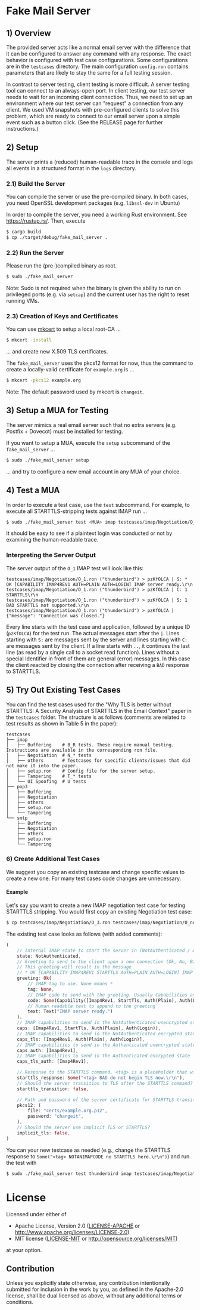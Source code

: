 # Fake Mail Server

## 1) Overview

The provided server acts like a normal email server with the difference that it can be configured to answer any command with any response. The exact behavior is configured with test case configurations. Some configurations are in the `testcases` directory. The main configuration `config.ron` contains parameters that are likely to stay the same for a full testing session.

In contrast to server testing, client testing is more difficult. A server testing tool can connect to an always-open port. In client testing, our test server needs to wait for an incoming client connection. Thus, we need to set up an environment where our test server can "request" a connection from any client. We used VM snapshots with pre-configured clients to solve this problem, which are ready to connect to our email server upon a simple event such as a button click. (See the RELEASE page for further instructions.)

## 2) Setup

The server prints a (reduced) human-readable trace in the console and logs all events in a structured format in the `logs` directory.

### 2.1) Build the Server

You can compile the server or use the pre-compiled binary. In both cases, you need OpenSSL development packages (e.g. `libssl-dev` in Ubuntu)

In order to compile the server, you need a working Rust environment. See https://rustup.rs/. Then, execute

```sh
$ cargo build
$ cp ./target/debug/fake_mail_server .
```

### 2.2) Run the Server

Please run the (pre-)compiled binary as root.

```sh
$ sudo ./fake_mail_server
```

Note: Sudo is not required when the binary is given the ability to run on privileged ports (e.g. via `setcap`) and the current user has the right to reset running VMs.

### 2.3) Creation of Keys and Certificates

You can use [mkcert](https://github.com/FiloSottile/mkcert) to setup a local root-CA ...

```sh
$ mkcert -install
```

... and create new X.509 TLS certificates.

The `fake_mail_server` uses the pkcs12 format for now, thus the command to create a locally-valid certificate for `example.org` is ...

```sh
$ mkcert -pkcs12 example.org
```

Note: The default password used by mkcert is `changeit`.

## 3) Setup a MUA for Testing

The server mimics a real email server such that no extra servers (e.g. Postfix + Dovecot) must be installed for testing.

If you want to setup a MUA, execute the `setup` subcommand of the `fake_mail_server` ...

```sh
$ sudo ./fake_mail_server setup
```

... and try to configure a new email account in any MUA of your choice. 

## 4) Test a MUA

In order to execute a test case, use the `test` subcommand. For example, to execute all STARTTLS-stripping tests against IMAP run ...

```sh
$ sudo ./fake_mail_server test <MUA> imap testcases/imap/Negotiation/O_*.ron
```

It should be easy to see if a plaintext login was conducted or not by examining the human-readable trace.

### Interpreting the Server Output

The server output  of the `O_1` IMAP test will look like this:

```
testcases/imap/Negotiation/O_1.ron ("thunderbird") > pzKfOLCA | S: * OK [CAPABILITY IMAP4REV1 AUTH=PLAIN AUTH=LOGIN] IMAP server ready.\r\n
testcases/imap/Negotiation/O_1.ron ("thunderbird") > pzKfOLCA | C: 1 STARTTLS\r\n
testcases/imap/Negotiation/O_1.ron ("thunderbird") > pzKfOLCA | S: 1 BAD STARTTLS not supported.\r\n
testcases/imap/Negotiation/O_1.ron ("thunderbird") > pzKfOLCA | {"message": "Connection was closed."}
```

Every line starts with the test case and application, followed by a unique ID (`pzKfOLCA`) for the test run. The actual messages start after the `|`. Lines starting with `S:` are messages sent by the server and lines starting with `C:` are messages sent by the client. If a line starts with `..`, it continues the last line (as read by a single call to a socket read function). Lines without a special Identifier in front of them are general (error) messages. In this case the client reacted by closing the connection after receiving a `BAD` response to STARTTLS.

## 5) Try Out Existing Test Cases

You can find the test cases used for the "Why TLS is better without STARTTLS: A Security Analysis of STARTTLS in the Email Context" paper in the `testcases` folder. The structure is as follows (comments are related to test results as shown in Table 5 in the paper):

```
testcases
├── imap
│   ├── Buffering    # B_R tests. These require manual testing. Instructions are available in the corresponding ron file.
│   ├── Negotiation  # N_* tests
│   ├── others       # Testcases for specific clients/issues that did not make it into the paper.
│   ├── setup.ron    # Config file for the server setup.
│   ├── Tampering    # T_* tests
│   └── UI Spoofing  # U tests
├── pop3
│   ├── Buffering
│   ├── Negotiation
│   ├── others
│   ├── setup.ron
│   └── Tampering
└── smtp
    ├── Buffering
    ├── Negotiation
    ├── others
    ├── setup.ron
    └── Tampering
```

### 6) Create Additional Test Cases

We suggest you copy an existing testcase and change specific values to create a new one. For many test cases code changes are unnecessary.

#### Example

Let's say you want to create a new IMAP negotiation test case for testing STARTTLS stripping. You would first copy an existing Negotiation test case:

```sh
$ cp testcases/imap/Negotiation/O_3.ron testcases/imap/Negotiation/O_new.ron
```

The existing test case looks as follows (with added comments):

```rust
(
    // Internal IMAP state to start the server in (NotAuthenticated / Authenticated / Selected(Mailbox) / Logout) 
    state: NotAuthenticated,
    // Greeting to send to the client upon a new connection (Ok, No, Bad, Bye, PreAuth)
    // This greeting will result in the message
    // * OK [CAPABILITY IMAP4REV1 STARTTLS AUTH=PLAIN AUTH=LOGIN] IMAP server ready
    greeting: Ok(
        // IMAP tag to use. None means *
        tag: None,
        // IMAP code to send with the greeting. Usually Capabilities as shown here
        code: Some(Capability([Imap4Rev1, StartTls, Auth(Plain), Auth(Login)])),
        // Human readable text to append to the greeting
        text: Text("IMAP server ready.")
    ),
    // IMAP capabilities to send in the NotAuthenticated unencrypted state
    caps: [Imap4Rev1, StartTls, Auth(Plain), Auth(Login)],
    // IMAP capabilities to send in the NotAuthenticated encrypted state
    caps_tls: [Imap4Rev1, Auth(Plain), Auth(Login)],
    // IMAP capabilities to send in the Authenticated unencrypted state
    caps_auth: [Imap4Rev1],
    // IMAP capabilities to send in the Authenticated encrypted state
    caps_tls_auth: [Imap4Rev1],

    // Response to the STARTTLS command. <tag> is a placeholder that will be replaced by the the tag of the STARTTLS command.
    starttls_response: Some("<tag> BAD do not begin TLS now.\r\n"),
    // Should the server transition to TLS after the STARTTLS command?
    starttls_transition: false,

    // Path and password of the server certificate for STARTTLS transitions
    pkcs12: (
        file: "certs/example.org.p12",
        password: "changeit",
    ),
    // Should the server use implicit TLS or STARTTLS?
    implicit_tls: false,
)
```

You can your new testcase as needed (e.g., change the STARTTLS response to `Some("<tag> NOTANIMAPCODE no STARTTLS here.\r\n")`) and run the test with

```sh
$ sudo ./fake_mail_server test thunderbird imap testcases/imap/Negotiation/O_new.ron
```

# License

Licensed under either of

 * Apache License, Version 2.0
   ([LICENSE-APACHE](LICENSE-APACHE) or http://www.apache.org/licenses/LICENSE-2.0)
 * MIT license
   ([LICENSE-MIT](LICENSE-MIT) or http://opensource.org/licenses/MIT)

at your option.

## Contribution

Unless you explicitly state otherwise, any contribution intentionally submitted
for inclusion in the work by you, as defined in the Apache-2.0 license, shall be
dual licensed as above, without any additional terms or conditions.
